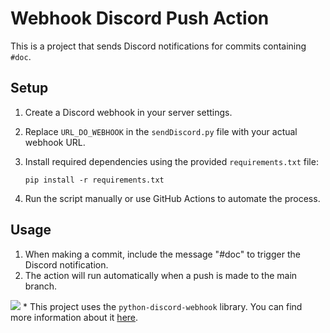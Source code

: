 # Webhook Discord Push Action

This is a project that sends Discord notifications for commits containing `#doc`.

## Setup

1. Create a Discord webhook in your server settings.
2. Replace `URL_DO_WEBHOOK` in the `sendDiscord.py` file with your actual webhook URL.
3. Install required dependencies using the provided `requirements.txt` file:
   
    ```
    pip install -r requirements.txt
    ```
5. Run the script manually or use GitHub Actions to automate the process.

## Usage

1. When making a commit, include the message "#doc" to trigger the Discord notification.
2. The action will run automatically when a push is made to the main branch.

<img src="https://img.shields.io/badge/NOTE-DC143C?=for-the-badge&logo=&logoColor=white"> * This project uses the `python-discord-webhook` library. You can find more information about it [here](https://github.com/lovvskillz/python-discord-webhook).
